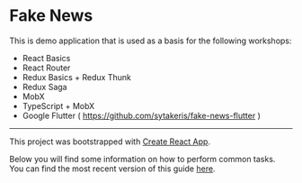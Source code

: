 # Fake News

This is demo application that is used as a basis for the following workshops:
- React Basics
- React Router
- Redux Basics + Redux Thunk
- Redux Saga
- MobX
- TypeScript + MobX
- Google Flutter ( https://github.com/sytakeris/fake-news-flutter )

---

This project was bootstrapped with [Create React App](https://github.com/facebookincubator/create-react-app).

Below you will find some information on how to perform common tasks.<br>
You can find the most recent version of this guide [here](https://github.com/facebookincubator/create-react-app/blob/master/packages/react-scripts/template/README.md).
